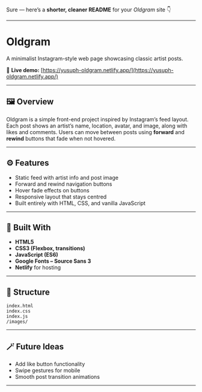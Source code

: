Sure — here’s a **shorter, cleaner README** for your *Oldgram* site 👇

---

# Oldgram

A minimalist Instagram-style web page showcasing classic artist posts.

🔗 **Live demo:** [https://yusuph-oldgram.netlify.app/](https://yusuph-oldgram.netlify.app/)

---

## 🖼️ Overview

Oldgram is a simple front-end project inspired by Instagram’s feed layout.
Each post shows an artist’s name, location, avatar, and image, along with likes and comments.
Users can move between posts using **forward** and **rewind** buttons that fade when not hovered.

---

## ⚙️ Features

* Static feed with artist info and post image
* Forward and rewind navigation buttons
* Hover fade effects on buttons
* Responsive layout that stays centred
* Built entirely with HTML, CSS, and vanilla JavaScript

---

## 🧰 Built With

* **HTML5**
* **CSS3 (Flexbox, transitions)**
* **JavaScript (ES6)**
* **Google Fonts – Source Sans 3**
* **Netlify** for hosting

---

## 📂 Structure

```
index.html
index.css
index.js
/images/
```

---

## 🪄 Future Ideas

* Add like button functionality
* Swipe gestures for mobile
* Smooth post transition animations

---
